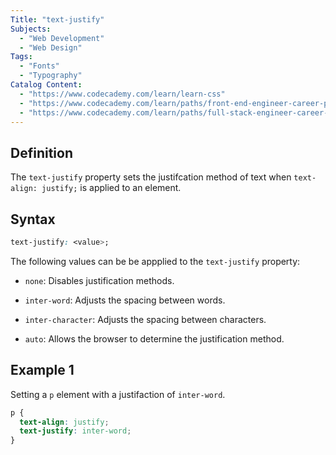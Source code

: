 ```yaml
---
Title: "text-justify"
Subjects:
  - "Web Development"
  - "Web Design"
Tags:
  - "Fonts"
  - "Typography"
Catalog Content:
  - "https://www.codecademy.com/learn/learn-css"
  - "https://www.codecademy.com/learn/paths/front-end-engineer-career-path"
  - "https://www.codecademy.com/learn/paths/full-stack-engineer-career-path"
---
```


## Definition 

The `text-justify` property sets the justifcation method of text when `text-align: justify;` is applied to an element.

## Syntax

```css
text-justify: <value>;
```

The following values can be be appplied to the `text-justify` property:

- `none`: Disables justification methods.

- `inter-word`: Adjusts the spacing between words. 

- `inter-character`: Adjusts the spacing between characters.

- `auto`: Allows the browser to determine the justification method.

## Example 1

Setting a `p` element with a justifaction of `inter-word`.

```css
p {
  text-align: justify;
  text-justify: inter-word;
}
```